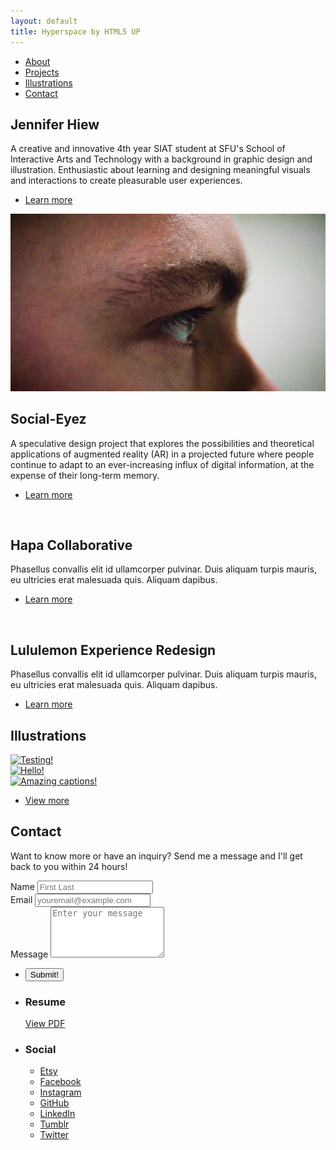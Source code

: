 ```yaml
---
layout: default
title: Hyperspace by HTML5 UP
---
```


<!-- Sidebar -->
<section id="sidebar">
	<div class="inner">
		<nav>
			<ul>
				<li><a href="#intro">About</a></li>
				<li><a href="#one">Projects</a></li>
				<li><a href="#two">Illustrations</a></li>
				<li><a href="#three">Contact</a></li>
			</ul>
		</nav>
	</div>
</section>



<!-- Wrapper -->
<div id="wrapper">

<!-- Intro -->
<section id="intro" class="wrapper style1 fullscreen fade-up">
	<div class="inner">
		<h1>Jennifer Hiew</h1>
		<p>A creative and innovative 4th year SIAT student at SFU's School of Interactive Arts and Technology with a background 		in graphic design and illustration. Enthusiastic about learning and designing meaningful visuals and interactions to 			create pleasurable user experiences.</p>
		<ul class="actions">
			<li><a href="#one" class="button scrolly">Learn more</a></li>
		</ul>
	</div>
</section>



<!-- One -->
<section id="one" class="wrapper style2 spotlights">
	<section>
		<a href="#" class="image"><img src="images/SocialEyez.png" alt="" data-position="50% 50%" /></a>
		<div class="content">
			<div class="inner">
				<h2>Social-Eyez</h2>
				<p>A speculative design project that explores the possibilities and theoretical applications of augmented reality (AR) in a projected future where people continue to adapt to an ever-increasing influx of digital information, at the expense of their long-term memory.</p>
				<ul class="actions">
					<li><a href="#" class="button">Learn more</a></li>
				</ul>
			</div>
		</div>
	</section>
	<section>
		<a href="#" class="image"><img src="images/pic02.jpg" alt="" data-position="50% 50%" /></a>
		<div class="content">
			<div class="inner">
				<h2>Hapa Collaborative</h2>
				<p>Phasellus convallis elit id ullamcorper pulvinar. Duis aliquam turpis mauris, eu ultricies erat malesuada quis. Aliquam dapibus.</p>
				<ul class="actions">
					<li><a href="#" class="button">Learn more</a></li>
				</ul>
			</div>
		</div>
	</section>
	<section>
		<a href="#" class="image"><img src="images/pic03.jpg" alt="" data-position="50% 50%" /></a>
		<div class="content">
			<div class="inner">
				<h2>Lululemon Experience Redesign</h2>
				<p>Phasellus convallis elit id ullamcorper pulvinar. Duis aliquam turpis mauris, eu ultricies erat malesuada quis. Aliquam dapibus.</p>
				<ul class="actions">
					<li><a href="#" class="button">Learn more</a></li>
				</ul>
			</div>
		</div>
	</section>
</section>



<!-- Two -->
<div id="gallery">
<section id="two" class="wrapper style1 fade-up">
	<div class="inner">
		<h2>Illustrations</h2>
		<div class="row">
			<article class="4u 12u$(small) work-item">
				<a href="images/SocialEyez.png" class="image fit thumb"><img src="images/pic01.jpg" title="Testing!" /></a>
			</article>
			<article class="4u 12u$(small) work-item">
				<a href="images/pic02.jpg" class="image fit thumb"><img src="images/pic02.jpg" title="Hello!" /></a>
			</article>
			<article class="4u 12u$(small) work-item">
				<a href="images/pic02.jpg" class="image fit thumb"><img src="images/pic03.jpg" title="Amazing captions!" /></a>
			</article>
		</div>
		<ul class="actions">
			<li><a href="#" class="button">View more</a></li>
		</ul>
	</div>
</section>
</div>



<!-- Three -->
<section id="three" class="wrapper style1 fade-up">
	<div class="inner">
		<h2>Contact</h2>
		<p>Want to know more or have an inquiry? Send me a message and I'll get back to you within 24 hours!</p>
		<div class="split style1">
			<section>
				<form method="post" action="https://formspree.io/jenhiew21@gmail.com"
      method="POST">
					<div class="field half first">
						<label for="name">Name</label>
						<input type="text" name="name" id="name" placeholder="First Last"/>
					</div>
					<div class="field half">
						<label for="email">Email</label>
						<input type="text" name="_replyto" id="email" placeholder="youremail@example.com"/>
					</div>
					<div class="field">
						<label for="message">Message</label>
						<textarea name="message" id="message" placeholder="Enter your message" rows="5"></textarea>
					</div>
					<ul class="actions">
						<li><input type="submit" value="Submit!" class="button submit" /></li>
					</ul>
				</form>
			</section>
			<section>
				<ul class="contact">
					<li>
						<h3>Resume</h3>
						<a href="https://drive.google.com/file/d/0B1bx4u1-L6aOYkROMDU5bVhWeG8/view">View PDF</a>
					</li>
					<li>
						<h3>Social</h3>
						<ul class="icons">
							<li><a href="https://www.etsy.com/ca/shop/Virize" class="fa-shopping-bag"><span class="label">Etsy</span></a></li>
							<li><a href="https://www.facebook.com/VirizeArt" class="fa-facebook"><span class="label">Facebook</span></a></li>
							<li><a href="https://www.instagram.com/virizeze" class="fa-instagram"><span class="label">Instagram</span></a></li>
							<li><a href="https://github.com/virize" class="fa-github"><span class="label">GitHub</span></a></li>
							<li><a href="https://www.linkedin.com/in/jenniferhiew" class="fa-linkedin"><span class="label">LinkedIn</span></a></li>
							<li><a href="http://virize.tumblr.com" class="fa-tumblr"><span class="label">Tumblr</span></a></li>
							<li><a href="https://twitter.com/virizeze" class="fa-twitter"><span class="label">Twitter</span></a></li>
						</ul>
					</li>
				</ul>
			</section>
		</div>
	</div>
</section>

